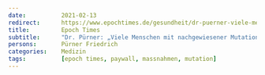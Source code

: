 ```yaml
---
date:          2021-02-13
redirect:      https://www.epochtimes.de/gesundheit/dr-puerner-viele-menschen-mit-nachgewiesener-mutation-sind-voellig-gesund-a3446544.html
title:         Epoch Times
subtitle:      "Dr. Pürner: „Viele Menschen mit nachgewiesener Mutation sind völlig gesund“"
persons:       Pürner Friedrich
categories:    Medizin
tags:          [epoch times, paywall, massnahmen, mutation]
---
```

